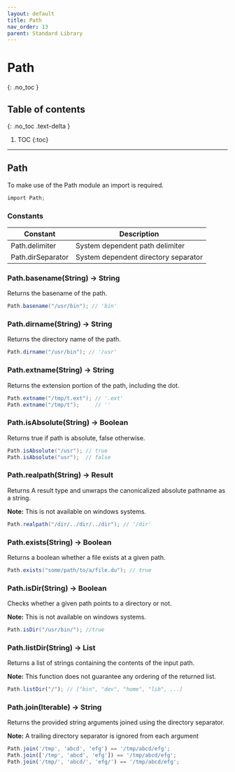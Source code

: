 ```yaml
---
layout: default
title: Path
nav_order: 13
parent: Standard Library
---
```


# Path
{: .no_toc }

## Table of contents
{: .no_toc .text-delta }

1. TOC
{:toc}

---

## Path

To make use of the Path module an import is required.

```cs
import Path;
```

### Constants

| Constant          | Description                          |
| ----------------- | ------------------------------------ |
| Path.delimiter    | System dependent path delimiter      |
| Path.dirSeparator | System dependent directory separator |

### Path.basename(String) -> String

Returns the basename of the path.

```cs
Path.basename("/usr/bin"); // 'bin'
```

### Path.dirname(String) -> String

Returns the directory name of the path.

```cs
Path.dirname("/usr/bin"); // '/usr'
```

### Path.extname(String) -> String

Returns the extension portion of the path, including the dot.

```cs
Path.extname("/tmp/t.ext"); // '.ext'
Path.extname("/tmp/t");     // ''
```

### Path.isAbsolute(String) -> Boolean

Returns true if path is absolute, false otherwise.

```cs
Path.isAbsolute("/usr"); // true
Path.isAbsolute("usr");  // false
```

### Path.realpath(String) -> Result<String>

Returns A result type and unwraps the canonicalized absolute pathname as a string.

**Note:** This is not available on windows systems.

```cs
Path.realpath("/dir/../dir/../dir"); // '/dir'
```

### Path.exists(String) -> Boolean

Returns a boolean whether a file exists at a given path.

```cs
Path.exists("some/path/to/a/file.du"); // true
```

### Path.isDir(String) -> Boolean

Checks whether a given path points to a directory or not. 

**Note:** This is not available on windows systems.

```cs
Path.isDir("/usr/bin/"); //true
```

### Path.listDir(String) -> List

Returns a list of strings containing the contents of the input path.

**Note:** This function does not guarantee any ordering of the returned list.

```js
Path.listDir("/"); // ["bin", "dev", "home", "lib", ...]
```

### Path.join(Iterable) -> String

Returns the provided string arguments joined using the directory separator.

**Note:** A trailing directory separator is ignored from each argument

```js
Path.join('/tmp', 'abcd', 'efg') == '/tmp/abcd/efg';
Path.join(['/tmp', 'abcd', 'efg']) == '/tmp/abcd/efg';
Path.join('/tmp/', 'abcd/', 'efg/') == '/tmp/abcd/efg';
```
